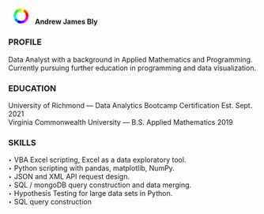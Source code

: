 <!DOCTYPE = html>
<img src='./Img/ColorWheel2.svg' width='50'> <b>Andrew James Bly</b></img>

### PROFILE 
Data Analyst with a background in Applied Mathematics and Programming. Currently pursuing further education in programming and data visualization. 

### EDUCATION
University of Richmond — Data Analytics Bootcamp Certification Est. Sept. 2021  
Virginia Commonwealth University — B.S. Applied Mathematics 2019

### SKILLS
‣	VBA Excel scripting, Excel as a data exploratory tool.  
‣	Python scripting with pandas, matplotlib, NumPy.  
‣	JSON and XML API request design.  
‣	SQL  / mongoDB query construction and data merging.  
‣	Hypothesis Testing for large data sets in Python.  
‣	SQL query construction   
